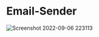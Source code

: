 ﻿# Email-Sender
![Screenshot 2022-09-06 223113](https://user-images.githubusercontent.com/67917361/188699862-5b89aae9-d9ea-4bea-9c72-8ca4e4d6b371.png)
